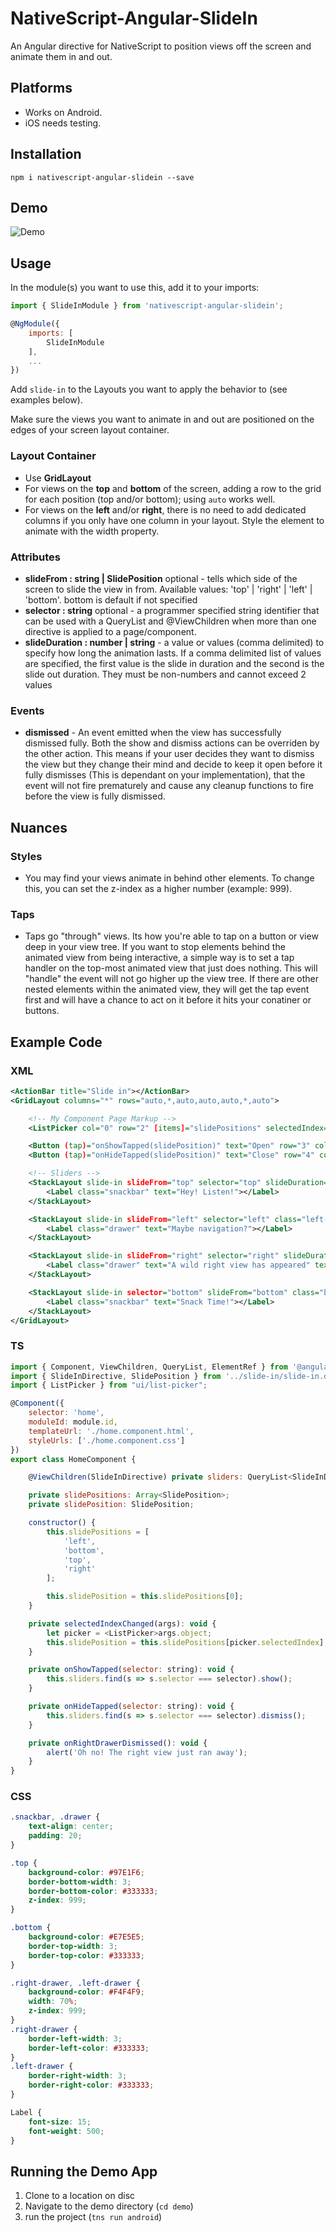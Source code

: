 # NativeScript-Angular-SlideIn
An Angular directive for NativeScript to position views off the screen and animate them in and out.

## Platforms
 - Works on Android.
 - iOS needs testing.

## Installation
`npm i nativescript-angular-slidein --save`

## Demo

![Demo](./screens/demo.gif)

## Usage

In the module(s) you want to use this, add it to your imports:

``` javascript
import { SlideInModule } from 'nativescript-angular-slidein';

@NgModule({
    imports: [
        SlideInModule
    ],
    ...
})
```

Add `slide-in` to the Layouts you want to apply the behavior to (see examples below).

Make sure the views you want to animate in and out are positioned on the edges of your screen layout container.

### Layout Container
 - Use **GridLayout**
 - For views on the **top** and **bottom** of the screen, adding a row to the grid for each position (top and/or bottom); using `auto` works well.
 - For views on the **left** and/or **right**, there is no need to add dedicated columns if you only have one column in your layout. Style the element to animate with the width property.

### Attributes

- **slideFrom : string | SlidePosition** optional - tells which side of the screen to slide the view in from. Available values: 'top' | 'right' | 'left' | 'bottom'. bottom is default if not specified
- **selector : string** optional - a programmer specified string identifier that can be used with a QueryList and @ViewChildren when more than one directive is applied to a page/component.
- **slideDuration : number | string** - a value or values (comma delimited) to specify how long the animation lasts. If a comma delimited list of values are specified, the first value is the slide in duration and the second is the slide out duration. They must be non-numbers and cannot exceed 2 values

### Events

- **dismissed** - An event emitted when the view has successfully dismissed fully. Both the show and dismiss actions can be overriden by the other action. This means if your user decides they want to dismiss the view but they change their mind and decide to keep it open before it fully dismisses (This is dependant on your implementation), that the event will not fire prematurely and cause any cleanup functions to fire before the view is fully dismissed.

## Nuances

### Styles
- You may find your views animate in behind other elements. To change this, you can set the z-index as a higher number (example: 999).


### Taps
- Taps go "through" views. Its how you're able to tap on a button or view deep in your view tree. If you want to stop elements behind the animated view from being interactive, a simple way is to set a tap handler on the top-most animated view that just does nothing. This will "handle" the event will not go higher up the view tree. If there are other nested elements within the animated view, they will get the tap event first and will have a chance to act on it before it hits your conatiner or buttons.

## Example Code

### XML
```XML
<ActionBar title="Slide in"></ActionBar>
<GridLayout columns="*" rows="auto,*,auto,auto,auto,*,auto">

    <!-- My Component Page Markup -->
    <ListPicker col="0" row="2" [items]="slidePositions" selectedIndex="0" (selectedIndexChange)="selectedIndexChanged($event)"></ListPicker>

    <Button (tap)="onShowTapped(slidePosition)" text="Open" row="3" col="1"></Button>
    <Button (tap)="onHideTapped(slidePosition)" text="Close" row="4" col="1"></Button>

    <!-- Sliders -->
    <StackLayout slide-in slideFrom="top" selector="top" slideDuration="300" class="top" col="0" row="0">
        <Label class="snackbar" text="Hey! Listen!"></Label>
    </StackLayout>

    <StackLayout slide-in slideFrom="left" selector="left" class="left-drawer" col="0" rowSpan="7" row="0">
        <Label class="drawer" text="Maybe navigation?"></Label>
    </StackLayout>

    <StackLayout slide-in slideFrom="right" selector="right" slideDuration="2000,300" (dismissed)="onRightDrawerDismissed()" class="right-drawer" col="0" rowSpan="7" row="0">
        <Label class="drawer" text="A wild right view has appeared" textWrap="true"></Label>
    </StackLayout>

    <StackLayout slide-in selector="bottom" slideFrom="bottom" class="bottom" col="0" row="6">
        <Label class="snackbar" text="Snack Time!"></Label>
    </StackLayout>
</GridLayout>
```

### TS
```javascript
import { Component, ViewChildren, QueryList, ElementRef } from '@angular/core';
import { SlideInDirective, SlidePosition } from '../slide-in/slide-in.directive';
import { ListPicker } from "ui/list-picker";

@Component({
    selector: 'home',
    moduleId: module.id,
    templateUrl: './home.component.html',
    styleUrls: ['./home.component.css']
})
export class HomeComponent {

    @ViewChildren(SlideInDirective) private sliders: QueryList<SlideInDirective>;

    private slidePositions: Array<SlidePosition>;
    private slidePosition: SlidePosition;

    constructor() {
        this.slidePositions = [
            'left',
            'bottom',
            'top',
            'right'
        ];

        this.slidePosition = this.slidePositions[0];
    }

    private selectedIndexChanged(args): void {
        let picker = <ListPicker>args.object;
        this.slidePosition = this.slidePositions[picker.selectedIndex];
    }

    private onShowTapped(selector: string): void {
        this.sliders.find(s => s.selector === selector).show();
    }

    private onHideTapped(selector: string): void {
        this.sliders.find(s => s.selector === selector).dismiss();
    }

    private onRightDrawerDismissed(): void {
        alert('Oh no! The right view just ran away');
    }
}
```

### CSS
```css
.snackbar, .drawer {
    text-align: center;
    padding: 20;
}

.top {
    background-color: #97E1F6;
    border-bottom-width: 3;
    border-bottom-color: #333333;
    z-index: 999;
}

.bottom {
    background-color: #E7E5E5;
    border-top-width: 3;
    border-top-color: #333333;
}

.right-drawer, .left-drawer {
    background-color: #F4F4F9;
    width: 70%;
    z-index: 999;
}
.right-drawer {
    border-left-width: 3;
    border-left-color: #333333;
}
.left-drawer {
    border-right-width: 3;
    border-right-color: #333333;
}

Label {
    font-size: 15;
    font-weight: 500;
}
```

## Running the Demo App

1. Clone to a location on disc
1. Navigate to the demo directory (`cd demo`)
1. run the project (`tns run android`)